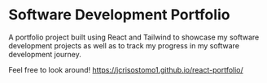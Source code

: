 # Software Development Portfolio

A portfolio project built using React and Tailwind to showcase my software development projects as well as to track my progress in my software development journey. 

Feel free to look around!
https://jcrisostomo1.github.io/react-portfolio/